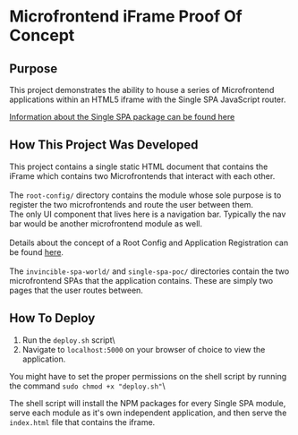 # Microfrontend iFrame Proof Of Concept

## Purpose
This project demonstrates the ability to house a series of Microfrontend applications within an HTML5 iframe with the Single SPA JavaScript router. 

[Information about the Single SPA package can be found here](https://single-spa.js.org/docs/faq/)

## How This Project Was Developed
This project contains a single static HTML document that contains the iFrame which contains two Microfrontends that interact with each other.\
\
The `root-config/` directory contains the module whose sole purpose is to register the two microfrontends and route the user between them.\
The only UI component that lives here is a navigation bar. Typically the nav bar would be another microfrontend module as well.\
\
Details about the concept of a Root Config and Application Registration can be found [here](https://single-spa.js.org/docs/configuration).
\
\
The `invincible-spa-world/` and `single-spa-poc/` directories contain the two microfrontend SPAs that the application contains. These are simply two pages that the user routes between.

## How To Deploy
1. Run the `deploy.sh` script\
2. Navigate to ```localhost:5000``` on your browser of choice to view the application.

You might have to set the proper permissions on the shell script by running the command ```sudo chmod +x "deploy.sh"```\

The shell script will install the NPM packages for every Single SPA module, serve each module as it's own independent application, and then serve the `index.html` file that contains the iframe.



